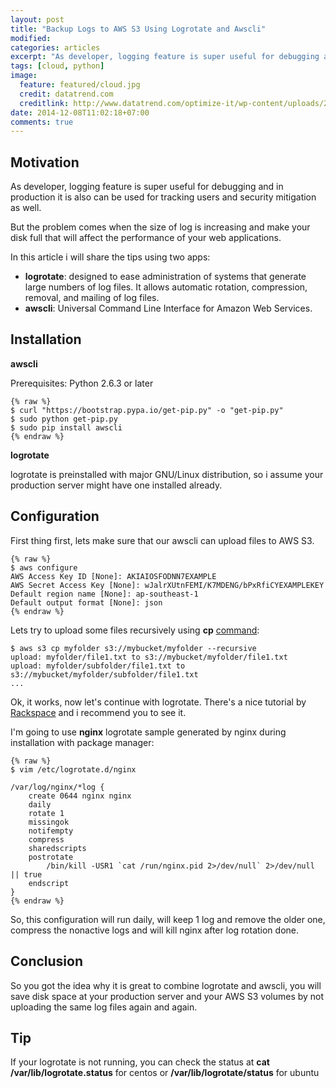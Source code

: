 ```yaml
---
layout: post
title: "Backup Logs to AWS S3 Using Logrotate and Awscli"
modified:
categories: articles
excerpt: "As developer, logging feature is super useful for debugging and in production it is also can be used for tracking users and security mitigation as well."
tags: [cloud, python]
image:
  feature: featured/cloud.jpg
  credit: datatrend.com
  creditlink: http://www.datatrend.com/optimize-it/wp-content/uploads/2012/08/private-cloud2.jpg
date: 2014-12-08T11:02:18+07:00
comments: true
---
```


## Motivation

As developer, logging feature is super useful for debugging and in production it is also can be used for tracking users and security mitigation as well.

But the problem comes when the size of log is increasing and make your disk full that will affect the performance of your web applications.

In this article i will share the tips using two apps:

* **logrotate**: designed to ease administration of systems that generate large numbers of log files. It allows automatic rotation, compression, removal, and mailing of log files.
* **awscli**: Universal Command Line Interface for Amazon Web Services.

## Installation

**awscli**

Prerequisites: Python 2.6.3 or later

    {% raw %}
    $ curl "https://bootstrap.pypa.io/get-pip.py" -o "get-pip.py"
    $ sudo python get-pip.py
    $ sudo pip install awscli
    {% endraw %}

**logrotate**

logrotate is preinstalled with major GNU/Linux distribution, so i assume your production server might have one installed already.

## Configuration

First thing first, lets make sure that our awscli can upload files to AWS S3.

    {% raw %}
    $ aws configure
    AWS Access Key ID [None]: AKIAIOSFODNN7EXAMPLE
    AWS Secret Access Key [None]: wJalrXUtnFEMI/K7MDENG/bPxRfiCYEXAMPLEKEY
    Default region name [None]: ap-southeast-1
    Default output format [None]: json
    {% endraw %}

Lets try to upload some files recursively using **cp** [command](http://docs.aws.amazon.com/cli/latest/reference/):

    $ aws s3 cp myfolder s3://mybucket/myfolder --recursive 
    upload: myfolder/file1.txt to s3://mybucket/myfolder/file1.txt 
    upload: myfolder/subfolder/file1.txt to s3://mybucket/myfolder/subfolder/file1.txt 
    ...

Ok, it works, now let's continue with logrotate. There's a nice tutorial by [Rackspace](http://www.rackspace.com/knowledge_center/article/understanding-logrotate-utility) and i recommend you to see it.

I'm going to use **nginx** logrotate sample generated by nginx during installation with package manager:

    {% raw %}
    $ vim /etc/logrotate.d/nginx

    /var/log/nginx/*log {
        create 0644 nginx nginx
        daily
        rotate 1
        missingok
        notifempty
        compress
        sharedscripts
        postrotate
            /bin/kill -USR1 `cat /run/nginx.pid 2>/dev/null` 2>/dev/null || true
        endscript
    }
    {% endraw %}

So, this configuration will run daily, will keep 1 log and remove the older one, compress the nonactive logs and will kill nginx after log rotation done.

## Conclusion

So you got the idea why it is great to combine logrotate and awscli, you will save disk space at your production server and your AWS S3 volumes by not uploading the same log files again and again.

## Tip

If your logrotate is not running, you can check the status at **cat /var/lib/logrotate.status** for centos or **/var/lib/logrotate/status** for ubuntu

